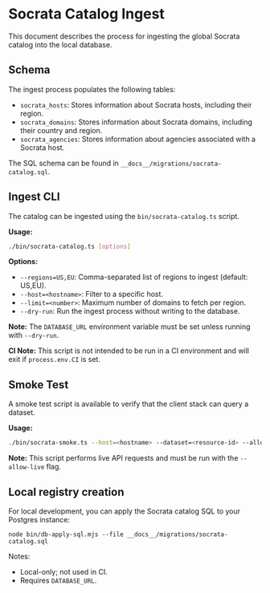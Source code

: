 # Socrata Catalog Ingest

This document describes the process for ingesting the global Socrata catalog into the local database.

## Schema

The ingest process populates the following tables:

- `socrata_hosts`: Stores information about Socrata hosts, including their region.
- `socrata_domains`: Stores information about Socrata domains, including their country and region.
- `socrata_agencies`: Stores information about agencies associated with a Socrata host.

The SQL schema can be found in `__docs__/migrations/socrata-catalog.sql`.

## Ingest CLI

The catalog can be ingested using the `bin/socrata-catalog.ts` script.

**Usage:**

```bash
./bin/socrata-catalog.ts [options]
```

**Options:**

- `--regions=US,EU`: Comma-separated list of regions to ingest (default: US,EU).
- `--host=<hostname>`: Filter to a specific host.
- `--limit=<number>`: Maximum number of domains to fetch per region.
- `--dry-run`: Run the ingest process without writing to the database.

**Note:** The `DATABASE_URL` environment variable must be set unless running with `--dry-run`.

**CI Note:** This script is not intended to be run in a CI environment and will exit if `process.env.CI` is set.

## Smoke Test

A smoke test script is available to verify that the client stack can query a dataset.

**Usage:**

```bash
./bin/socrata-smoke.ts --host=<hostname> --dataset=<resource-id> --allow-live
```

**Note:** This script performs live API requests and must be run with the `--allow-live` flag.
## Local registry creation

For local development, you can apply the Socrata catalog SQL to your Postgres instance:

```
node bin/db-apply-sql.mjs --file __docs__/migrations/socrata-catalog.sql
```

Notes:
- Local-only; not used in CI.
- Requires `DATABASE_URL`.

